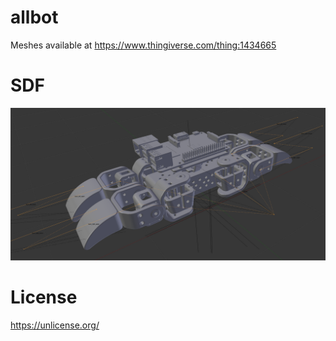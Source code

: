 # allbot

Meshes available at https://www.thingiverse.com/thing:1434665

# SDF
<img src="https://github.com/janek-gross/allbot/blob/master/visual.png?raw=true" />

# License
https://unlicense.org/
